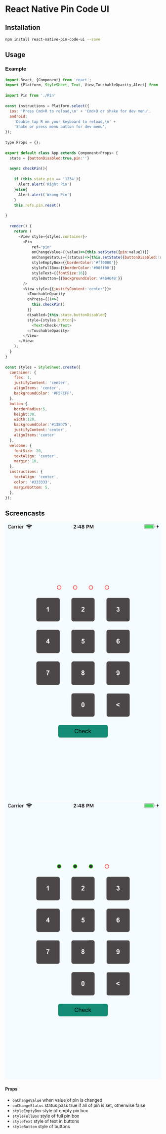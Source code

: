 # React Native Pin Code UI

## Installation
```sh
npm install react-native-pin-code-ui --save
```

## Usage

### Example
```js
import React, {Component} from 'react';
import {Platform, StyleSheet, Text, View,TouchableOpacity,Alert} from 'react-native';

import Pin from './Pin'

const instructions = Platform.select({
  ios: 'Press Cmd+R to reload,\n' + 'Cmd+D or shake for dev menu',
  android:
    'Double tap R on your keyboard to reload,\n' +
    'Shake or press menu button for dev menu',
});

type Props = {};

export default class App extends Component<Props> {
  state = {buttonDisabled:true,pin:''}

  async checkPin(){

    if (this.state.pin == '1234'){
      Alert.alert('Right Pin')
    }else{
      Alert.alert('Wrong Pin')
    }
    this.refs.pin.reset()
    
}

  render() {
    return (
      <View style={styles.container}>
        <Pin
            ref="pin" 
            onChangeValue={(value)=>{this.setState({pin:value})}} 
            onChangeStatus={(status)=>{this.setState({buttonDisabled:!status})}} 
            styleEmptyBox={{borderColor:'#ff0000'}}
            styleFullBox={{borderColor:'#00ff00'}}
            styleText={{fontSize:16}}
            styleButton={{backgroundColor:'#4b4648'}}
        />
        <View style={{justifyContent:'center'}}>
          <TouchableOpacity 
          onPress={()=>{
            this.checkPin()
          }}
          disabled={this.state.buttonDisabled} 
          style={styles.button}>
            <Text>Check</Text>
          </TouchableOpacity>
        </View>
      </View>
    );
  }
}

const styles = StyleSheet.create({
  container: {
    flex: 1,
    justifyContent: 'center',
    alignItems: 'center',
    backgroundColor: '#F5FCFF',
  },
  button:{
    borderRadius:5,
    height:30,
    width:120,
    backgroundColor:'#138D75',
    justifyContent:'center',
    alignItems:'center'
  },
  welcome: {
    fontSize: 20,
    textAlign: 'center',
    margin: 10,
  },
  instructions: {
    textAlign: 'center',
    color: '#333333',
    marginBottom: 5,
  },
});
```

## Screencasts

![demo](https://github.com/ekartal/react-native-pin-code-ui/blob/master/ss/demo1.png)
![demo](https://github.com/ekartal/react-native-pin-code-ui/blob/master/ss/demo2.png)

#### Props
- `onChangeValue` when value of pin is changed
- `onChangeStatus` status pass true if all of pin is set, otherwise false
- `styleEmptyBox` style of empty pin box 
- `styleFullBox` style of full pin box 
- `styleText` style of text in buttons 
- `styleButton` style of buttons 
